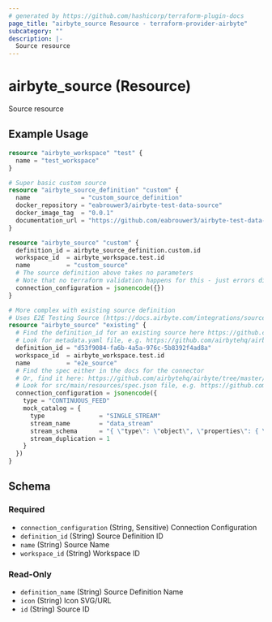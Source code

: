 ```yaml
---
# generated by https://github.com/hashicorp/terraform-plugin-docs
page_title: "airbyte_source Resource - terraform-provider-airbyte"
subcategory: ""
description: |-
  Source resource
---
```


# airbyte_source (Resource)

Source resource

## Example Usage

```terraform
resource "airbyte_workspace" "test" {
  name = "test_workspace"
}

# Super basic custom source
resource "airbyte_source_definition" "custom" {
  name              = "custom_source_definition"
  docker_repository = "eabrouwer3/airbyte-test-data-source"
  docker_image_tag  = "0.0.1"
  documentation_url = "https://github.com/eabrouwer3/airbyte-test-data-source"
}

resource "airbyte_source" "custom" {
  definition_id = airbyte_source_definition.custom.id
  workspace_id  = airbyte_workspace.test.id
  name          = "custom_source"
  # The source definition above takes no parameters
  # Note that no terraform validation happens for this - just errors directly from the API
  connection_configuration = jsonencode({})
}

# More complex with existing source definition
# Uses E2E Testing Source (https://docs.airbyte.com/integrations/sources/e2e-test/)
resource "airbyte_source" "existing" {
  # Find the definition_id for an existing source here https://github.com/airbytehq/airbyte/tree/master/airbyte-integrations/connectors
  # Look for metadata.yaml file, e.g. https://github.com/airbytehq/airbyte/blob/master/airbyte-integrations/connectors/source-e2e-test/metadata.yaml
  definition_id = "d53f9084-fa6b-4a5a-976c-5b8392f4ad8a"
  workspace_id  = airbyte_workspace.test.id
  name          = "e2e_source"
  # Find the spec either in the docs for the connector
  # Or, find it here: https://github.com/airbytehq/airbyte/tree/master/airbyte-integrations/connectors
  # Look for src/main/resources/spec.json file, e.g. https://github.com/airbytehq/airbyte/blob/master/airbyte-integrations/connectors/source-e2e-test/src/main/resources/spec.json
  connection_configuration = jsonencode({
    type = "CONTINUOUS_FEED"
    mock_catalog = {
      type               = "SINGLE_STREAM"
      stream_name        = "data_stream"
      stream_schema      = "{ \"type\": \"object\", \"properties\": { \"column1\": { \"type\": \"string\" } } }"
      stream_duplication = 1
    }
  })
}
```

<!-- schema generated by tfplugindocs -->
## Schema

### Required

- `connection_configuration` (String, Sensitive) Connection Configuration
- `definition_id` (String) Source Definition ID
- `name` (String) Source Name
- `workspace_id` (String) Workspace ID

### Read-Only

- `definition_name` (String) Source Definition Name
- `icon` (String) Icon SVG/URL
- `id` (String) Source ID


